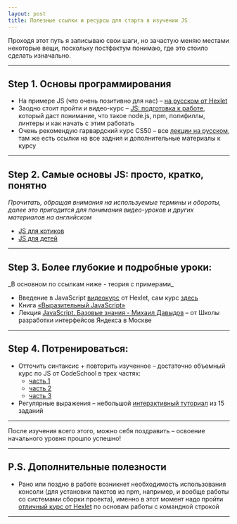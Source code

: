 ```yaml
---
layout: post
title: Полезные ссылки и ресурсы для старта в изучении JS
---
```


Проходя этот путь я записываю свои шаги, но зачастую меняю местами некоторые вещи, поскольку постфактум понимаю, где это стоило сделать изначально. 

---

  <h2 class="post__small-heading">Step 1. Основы программирования</h2>
  
  * На примере JS (что очень позитивно для нас) – [на русском от Hexlet](https://ru.hexlet.io/courses/programming-basics)
  * Заодно стоит пройти и видео-курс – [JS: подготовка к работе](https://ru.hexlet.io/courses/javascript_setup), 
  который даст понимание, что такое node.js, npm, полифиллы, линтеры и как начать с этим работать
  * Очень рекомендую гарвардский курс CS50 – все [лекции на русском](http://javarush.ru/cs50.html), там же есть ссылки на все задния и дополнительные материалы к курсу
  
---  
  
  <h2 class="post__small-heading">Step 2. Самые основы JS: просто, кратко, понятно</h2>
  
  _Прочитать, обращая внимания на используемые термины и обороты, далее это пригодится для понимания видео-уроков и других материалов на английском_
  
  * [JS для котиков](http://jsforcats.com/)
  * [JS для детей](http://fileshare.cqproject.net/files//jsfkids.pdf)
  
---
  
  <h2 class="post__small-heading">Step 3. Более глубокие и подробные уроки:</h2>
  _В основном по ссылкам ниже - теория с примерами_
  
  * Введение в JavaScript [видеокурс](https://www.youtube.com/playlist?list=PLo6puixMwuSNxJCgadaaavKqq4-ocKPrR) от Hexlet, сам курс [здесь](https://ru.hexlet.io/courses/javascript_101)
  * Книга [«Выразительный JavaScript»](https://karmazzin.gitbooks.io/eloquentjavascript_ru/content/)  
  * Лекция [JavaScript. Базовые знания - Михаил Давыдов](https://youtu.be/vbdsTTDInTY) – от Школы разработки интерфейсов Яндекса в Москве
  
---
  
  <h2 class="post__small-heading">Step 4. Потренироваться:</h2>
  
  * Отточить синтаксис + повторить изученное – достаточно объемный курс по JS от CodeSchool в трех частях:
    - [часть 1](https://www.codeschool.com/courses/javascript-road-trip-part-1)
    - [часть 2](https://www.codeschool.com/courses/javascript-road-trip-part-2)
    - [часть 3](https://www.codeschool.com/courses/javascript-road-trip-part-3)
  * Регулярные выражения – небольшой [интерактивный туториал](http://regexone.com/lesson/introduction_abcs) из 15 заданий
  
---

  После изучения всего этого, можно себя поздравить – освоение начального уровня прошло успешно!  
  
---
  
  <h2 class="post__small-heading">P.S. Дополнительные полезности</h2>
  
  * Рано или поздно в работе возникнет необходимость использования консоли (для установки пакетов из npm, например, и вообще работы со системами сборки проекта), именно в этот момент 
  надо пройти [отличный курс от Hexlet](https://ru.hexlet.io/courses/bash) по основам работы с командной строкой
  
---  